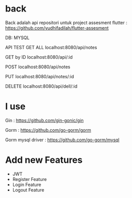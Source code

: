 # back
 Back adalah api repositori untuk project assesment flutter : https://github.com/yudhifadilah/flutter-assesment
 
DB: MYSQL

API TEST
GET ALL 
localhost:8080/api/notes

GET by ID
localhost:8080/api/:id

POST 
localhost:8080/api/notes

PUT 
localhost:8080/api/notes/:id

DELETE
localhost:8080/api/dell/:id

# I use 
Gin : https://github.com/gin-gonic/gin                                                                                 

Gorm : https://github.com/go-gorm/gorm

Gorm mysql driver : https://github.com/go-gorm/mysql

# Add new Features

- JWT
- Register Feature
- Login Feature
- Logout Feature

